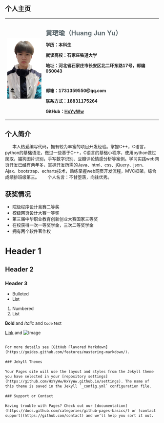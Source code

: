 ## 个人主页

<table border="0">
  <tr>
    <td width="25%">
      <img src="/mypicture.jpg" width="100%">      
    </td>
    <td width="75%">
      <h1 style='font-size:1.5em;color:#606c71'>黄珺瑜（Huang Jun Yu）</h1>
      <p><b>学历：本科生</b></p>
      <p><b>就读高校：石家庄铁道大学</b></p>
      <p><b>地址：河北省石家庄市长安区北二环东路17号，邮编050043</b></p>
      <br/>
      <p><b>邮箱：1731359550@qq.com</b></p>
      <p><b>联系方式：18831175264</b></p>
      <p><b>GitHub：<a href='https://github.com/HxYyWw?tab=repositories'>HxYyWw</a></b></p>
    </td>
  </tr>
</table>

## 个人简介
&nbsp;&nbsp;&nbsp;&nbsp;&nbsp;&nbsp;本人热爱编写代码，拥有较为丰富的项目开发经验。掌握C++，C语言，python的基础语法，做过一些基于C++，C语言的基础小程序，使用python做过爬取，猫狗图片识别，手写数字识别、豆瓣评论情感分析等案例。学习实践web网页开发已经有两年多，掌握开发所需的Java、html、css、jQuery、json、Ajax、bootstrap、echarts技术，熟练掌握web网页开发流程，MVC框架。综合成绩排班级第三。
&nbsp;&nbsp;&nbsp;&nbsp;&nbsp;&nbsp;个人名言：不甘堕落，向往优秀。

## 获奖情况
- 院级程序设计竞赛二等奖
- 校级网页设计大赛一等奖
- 第三届中华职业教育创新创业大赛国家三等奖
- 在校获得一次一等奖学金，三次二等奖学金
- 拥有两个软件著作权

# Header 1
## Header 2
### Header 3

- Bulleted
- List

1. Numbered
2. List

**Bold** and _Italic_ and `Code` text

[Link](url) and ![Image](src)
```

For more details see [GitHub Flavored Markdown](https://guides.github.com/features/mastering-markdown/).

### Jekyll Themes

Your Pages site will use the layout and styles from the Jekyll theme you have selected in your [repository settings](https://github.com/HxYyWw/HxYyWw.github.io/settings). The name of this theme is saved in the Jekyll `_config.yml` configuration file.

### Support or Contact

Having trouble with Pages? Check out our [documentation](https://docs.github.com/categories/github-pages-basics/) or [contact support](https://github.com/contact) and we’ll help you sort it out.
